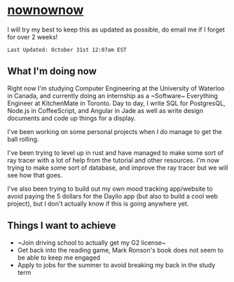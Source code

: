 # [nownownow](https://nownownow.com/about)

I will try my best to keep this as updated as possible, do email me if I forget for over 2 weeks!

`Last Updated: October 31st 12:07am EST`

## What I'm doing now
Right now I'm studying Computer Engineering at the University of Waterloo in Canada, and currently doing an internship as a ~Software~ Everything Engineer at KitchenMate in Toronto. Day to day, I write SQL for PostgresQL, Node.js in CoffeeScript, and Angular in Jade as well as write design documents and code up things for a display.

I've been working on some personal projects when I do manage to get the ball rolling.

I've been trying to level up in rust and have managed to make some sort of ray tracer with a lot of help from the tutorial and other resources. I'm now trying to make some sort of database, and improve the ray tracer but we will see how that goes.

I've also been trying to build out my own mood tracking app/website to avoid paying the 5 dollars for the Daylio app (but also to build a cool web project), but I don't actually know if this is going anywhere yet.

## Things I want to achieve
- ~Join driving school to actually get my G2 license~
- Get back into the reading game, Mark Ronson's book does not seem to be able to keep me engaged
- Apply to jobs for the summer to avoid breaking my back in the study term
